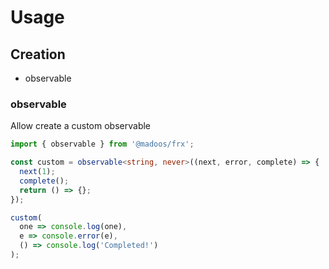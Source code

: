 # Usage

## Creation

* observable

### observable

Allow create a custom observable

```ts
import { observable } from '@madoos/frx';

const custom = observable<string, never>((next, error, complete) => {
  next(1);
  complete();
  return () => {};
});

custom(
  one => console.log(one),
  e => console.error(e),
  () => console.log('Completed!')
);

```